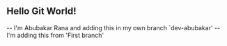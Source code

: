 ## Hello Git World!

-- I'm Abubakar Rana and adding this in my own branch `dev-abubakar'
-- I'm adding this from 'First branch'